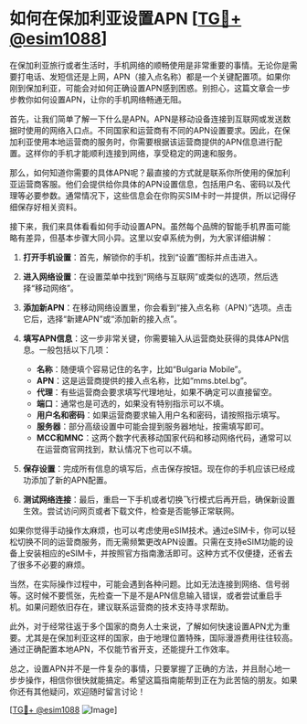 # 如何在保加利亚设置APN [[TG💪+ @esim1088](https://t.me/s/esim1088)]

在保加利亚旅行或者生活时，手机网络的顺畅使用是非常重要的事情。无论你是需要打电话、发短信还是上网，APN（接入点名称）都是一个关键配置项。如果你刚到保加利亚，可能会对如何正确设置APN感到困惑。别担心，这篇文章会一步步教你如何设置APN，让你的手机网络畅通无阻。

首先，让我们简单了解一下什么是APN。APN是移动设备连接到互联网或发送数据时使用的网络入口点。不同国家和运营商有不同的APN设置要求。因此，在保加利亚使用本地运营商的服务时，你需要根据该运营商提供的APN信息进行配置。这样你的手机才能顺利连接到网络，享受稳定的网速和服务。

那么，如何知道你需要的具体APN呢？最直接的方式就是联系你所使用的保加利亚运营商客服。他们会提供给你具体的APN设置信息，包括用户名、密码以及代理等必要参数。通常情况下，这些信息会在你购买SIM卡时一并提供，所以记得仔细保存好相关资料。

接下来，我们来具体看看如何手动设置APN。虽然每个品牌的智能手机界面可能略有差异，但基本步骤大同小异。这里以安卓系统为例，为大家详细讲解：

1. **打开手机设置**：首先，解锁你的手机，找到“设置”图标并点击进入。
   
2. **进入网络设置**：在设置菜单中找到“网络与互联网”或类似的选项，然后选择“移动网络”。

3. **添加新APN**：在移动网络设置里，你会看到“接入点名称（APN）”选项。点击它后，选择“新建APN”或“添加新的接入点”。

4. **填写APN信息**：这一步非常关键，你需要输入从运营商处获得的具体APN信息。一般包括以下几项：
   - **名称**：随便填个容易记住的名字，比如“Bulgaria Mobile”。
   - **APN**：这是运营商提供的接入点名称，比如“mms.btel.bg”。
   - **代理**：有些运营商会要求填写代理地址，如果不确定可以直接留空。
   - **端口**：通常也是可选的，如果没有特别指示可以不填。
   - **用户名和密码**：如果运营商要求输入用户名和密码，请按照指示填写。
   - **服务器**：部分高级设置中可能会提到服务器地址，按需填写即可。
   - **MCC和MNC**：这两个数字代表移动国家代码和移动网络代码，通常可以在运营商官网找到，默认情况下也可以不填。

5. **保存设置**：完成所有信息的填写后，点击保存按钮。现在你的手机应该已经成功添加了新的APN配置。

6. **测试网络连接**：最后，重启一下手机或者切换飞行模式后再开启，确保新设置生效。尝试访问网页或者下载文件，检查是否能够正常联网。

如果你觉得手动操作太麻烦，也可以考虑使用eSIM技术。通过eSIM卡，你可以轻松切换不同的运营商服务，而无需频繁更改APN设置。只需在支持eSIM功能的设备上安装相应的eSIM卡，并按照官方指南激活即可。这种方式不仅便捷，还省去了很多不必要的麻烦。

当然，在实际操作过程中，可能会遇到各种问题。比如无法连接到网络、信号弱等。这时候不要慌张，先检查一下是不是APN信息输入错误，或者尝试重启手机。如果问题依旧存在，建议联系运营商的技术支持寻求帮助。

此外，对于经常往返于多个国家的商务人士来说，了解如何快速设置APN尤为重要。尤其是在保加利亚这样的国家，由于地理位置特殊，国际漫游费用往往较高。通过正确配置本地APN，不仅能节省开支，还能提升工作效率。

总之，设置APN并不是一件复杂的事情，只要掌握了正确的方法，并且耐心地一步步操作，相信你很快就能搞定。希望这篇指南能帮到正在为此苦恼的朋友。如果你还有其他疑问，欢迎随时留言讨论！

[[TG💪+ @esim1088](https://t.me/s/esim1088) ![Image](https://i.postimg.cc/4NQfJmqS/Snipaste-2025-05-13-00-14-12.png)]